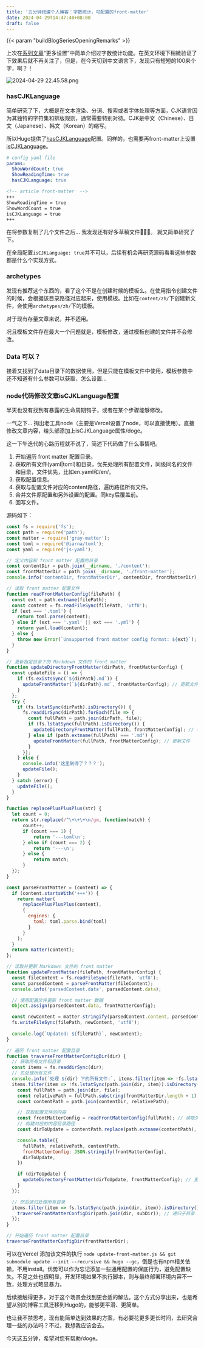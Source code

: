 ```yaml
---
title: '五分钟搭建个人博客：字数统计，可配置的front-matter'
date: 2024-04-29T14:47:40+08:00
draft: false
---
```

{{< param "buildBlogSeriesOpeningRemarks" >}}

上次在[系列文章](/zh/series/五分钟搭建个人博客/)“更多设置”中简单介绍过字数统计功能。在英文环境下稍微验证了下效果后就不再关注了，但是，在今天切到中文语言下，发现只有短短的100来个字，啊？！

![ 2024-04-29 22.45.58.png](https://s2.loli.net/2024/04/29/nR1P2IgWKtZQHFs.png)

### hasCJKLanguage
简单研究了下，大概是在文本渲染、分词、搜索或者字体处理等方面，CJK语言因为其独特的字符集和排版规则，通常需要特别对待。CJK是中文（Chinese）、日文（Japanese）、韩文（Korean）的缩写。

所以Hugo提供了[hasCJKLanguage](https://gohugo.io/getting-started/configuration/#hascjklanguage)配置。同样的，也需要再front-matter上设置[isCJKLanguage](https://gohugo.io/content-management/front-matter/#iscjklanguage)。
```yaml
# config yaml file
params:
  ShowWordCount: true
  ShowReadingTime: true
  hasCJKLanguage: true
```
```md
<!-- article front-matter  -->
+++
ShowReadingTime = true
ShowWordCount = true
isCJKLanguage = true
+++
```

在将参数复制了几个文件之后... 我发现还有好多草稿文件🤦🏻‍♀️。
就又简单研究了下。

在全局配置`isCJKLanguage: true`并不可以，后续有机会再研究源码看看这些参数都是什么个实现方式。

### archetypes
发现有推荐这个东西的，看了这个不是在创建时候的模板么。在使用指令创建文件的时候，会根据该目录路径对应起来，使用模板。比如在`content/zh/`下创建新文件，会使用`archetypes/zh/`下的模板。

对于现有存量文章来说，并不适用。

况且模板文件存在最大一个问题就是，模板修改，通过模板创建的文件并不会修改。

### Data 可以？
接着又找到了data目录下的数据使用，但是只能在模板文件中使用，模板参数中还不知道有什么参数可以获取，怎么设置...

### node代码修改文章isCJKLanguage配置
半天也没有找到有暴露的生命周期钩子，或者在某个步骤能够修改。

一气之下... 掏出老工具node（主要是Vercel设置了node，可以直接使用）。直接修改文章内容，给头部添加上isCJKLanguage属性/doge。

这一下午迭代的心路历程就不说了，简述下代码做了什么事情吧。

1. 开始遍历 front matter 配置目录。
1. 获取所有文件(yaml|toml)和目录，优先处理所有配置文件，同级同名的文件和目录，文件优先，比如en.yaml和/en/。
1. 获取配置信息。
1. 获取与配置文件对应的content路径，遍历路径所有文件。
1. 合并文件原配置和另外设置的配置。同key后覆盖前。
1. 回写文件。

源码如下：
```javascript
const fs = require('fs');
const path = require('path');
const matter = require('gray-matter');
const toml = require('@iarna/toml');
const yaml = require('js-yaml');

// 定义内容和 front matter 配置的目录
const contentDir = path.join(__dirname, './content');
const frontMatterDir = path.join(__dirname, './front-matter');
console.info('contentDir, frontMatterDir', contentDir, frontMatterDir);

// 读取 front matter 配置文件
function readFrontMatterConfig(filePath) {
  const ext = path.extname(filePath);
  const content = fs.readFileSync(filePath, 'utf8');
  if (ext === '.toml') {
    return toml.parse(content);
  } else if (ext === '.yaml' || ext === '.yml') {
    return yaml.load(content);
  } else {
    throw new Error(`Unsupported front matter config format: ${ext}`);
  }
}

// 更新指定目录下的 Markdown 文件的 front matter
function updateDirectoryFrontMatter(dirPath, frontMatterConfig) {
  const updateFile = () => {
    if (fs.existsSync(`${dirPath}.md`)) {
      updateFrontMatter(`${dirPath}.md`, frontMatterConfig); // 更新文件
    }
  };
  try {
    if (fs.lstatSync(dirPath).isDirectory()) {
      fs.readdirSync(dirPath).forEach(file => {
        const fullPath = path.join(dirPath, file);
        if (fs.lstatSync(fullPath).isDirectory()) {
          updateDirectoryFrontMatter(fullPath, frontMatterConfig); // 递归子目录
        } else if (path.extname(fullPath) === '.md') {
          updateFrontMatter(fullPath, frontMatterConfig); // 更新文件
        }
      });
    } else {
      console.info('这里到得了？？？');
      updateFile();
    }
  } catch (error) {
    updateFile();
  }
}

function replacePlusPlusPlus(str) {
  let count = 0;
  return str.replace(/^\+\+\+\n/gm, function(match) {
      count++;
      if (count === 1) {
          return '---toml\n';
      } else if (count === 2) {
          return '---\n';
      } else {
          return match;
      }
  });
}

const parseFrontMatter = (content) => {
  if (content.startsWith('+++')) {
    return matter(
      replacePlusPlusPlus(content),
      {
        engines: {
          toml: toml.parse.bind(toml)
        }
      }
    );
  }
  return matter(content);
};

// 读取并更新 Markdown 文件的 front matter
function updateFrontMatter(filePath, frontMatterConfig) {
  const fileContent = fs.readFileSync(filePath, 'utf8');
  const parsedContent = parseFrontMatter(fileContent);
  console.info('parsedContent.data', parsedContent.data);

  // 使用配置文件更新 front matter 数据
  Object.assign(parsedContent.data, frontMatterConfig);

  const newContent = matter.stringify(parsedContent.content, parsedContent.data);
  fs.writeFileSync(filePath, newContent, 'utf8');
  
  console.log(`Updated: ${filePath}`, newContent);
}

// 遍历 front matter 配置目录
function traverseFrontMatterConfigDir(dir) {
  // 获取所有文件和目录
  const items = fs.readdirSync(dir);
  // 先处理所有文件
  console.info(`处理 ${dir} 下的所有文件:`, items.filter(item => !fs.lstatSync(path.join(dir, item)).isDirectory()));
  items.filter(item => !fs.lstatSync(path.join(dir, item)).isDirectory()).forEach(file => {
    const fullPath = path.join(dir, file);
    const relativePath = fullPath.substring(frontMatterDir.length + 1);
    const contentPath = path.join(contentDir, relativePath);

    // 获取配置文件的内容
    const frontMatterConfig = readFrontMatterConfig(fullPath); // 读取失败
    // 构建对应的内容目录路径
    const dirToUpdate = contentPath.replace(path.extname(contentPath), '');

    console.table({
      fullPath, relativePath, contentPath,
      frontMatterConfig: JSON.stringify(frontMatterConfig),
      dirToUpdate,
    })

    if (dirToUpdate) {
      updateDirectoryFrontMatter(dirToUpdate, frontMatterConfig); // 更新对应目录
    }
  });

  // 然后递归处理所有目录
  items.filter(item => fs.lstatSync(path.join(dir, item)).isDirectory()).forEach(subDir => {
    traverseFrontMatterConfigDir(path.join(dir, subDir)); // 递归子目录
  });
}

// 开始遍历 front matter 配置目录
traverseFrontMatterConfigDir(frontMatterDir);

```


可以在Vercel 添加该文件的执行 `node update-front-matter.js && git submodule update --init --recursive && hugo --gc`，倒是也有npm相关依赖，不用install。优势可以作为忘记添加一些通用配置的保底行为，避免配置缺失。不足之处也很明显，开发环境如果不执行脚本，则与最终部署环境内容不一致，处理方式略显暴力。

后续接触得更多，对于这个场景会找到更合适的解法。这个方式分享出来，也是希望从别的博客工具迁移到Hugo的，能够更平滑、更简单。

也让我不禁思考，现有能简单达到效果的方案，有必要花更多更长时间，去研究合理一些的办法吗？不过，我想我应该会去。

今天这五分钟，希望对您有帮助/doge。


